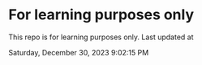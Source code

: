 # For learning purposes only
This repo is for learning purposes only.
Last updated at

Saturday, December 30, 2023 9:02:15 PM

